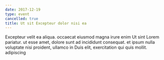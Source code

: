 ```yaml
---
date: 2017-12-19
type: event
cancelled: true
title: Ut sit Excepteur dolor nisi ea
---
```

Excepteur velit ea aliqua. occaecat eiusmod magna irure enim Ut sint Lorem pariatur. ut esse amet, dolore sunt ad incididunt consequat. et ipsum nulla voluptate nisi proident, ullamco in Duis elit, exercitation qui quis mollit. adipiscing